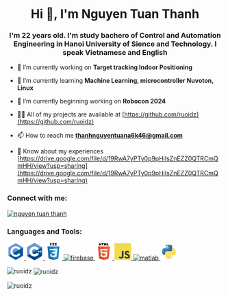 <h1 align="center">Hi 👋, I'm Nguyen Tuan Thanh</h1>
<h3 align="center">I'm 22 years old. I'm study bachero of Control and Automation Engineering in Hanoi University of Sience and Technology. I speak Vietnamese and English</h3>

- 🔭 I’m currently working on **Target tracking Indoor Positioning**

- 🌱 I’m currently learning **Machine Learning, microcontroller Nuvoton, Linux**

- 🔭 I’m currently beginning working on **Robocon 2024**

- 👨‍💻 All of my projects are available at [https://github.com/ruoidz](https://github.com/ruoidz)

- 📫 How to reach me **thanhnguyentuana6k46@gmail.com**

- 📄 Know about my experiences [https://drive.google.com/file/d/19RwA7yPTy0p9pHiIsZnEZZ0QTRCmQmHH/view?usp=sharing](https://drive.google.com/file/d/19RwA7yPTy0p9pHiIsZnEZZ0QTRCmQmHH/view?usp=sharing)

<h3 align="left">Connect with me:</h3>
<p align="left">
<a href="https://fb.com/nguyen tuan thanh" target="blank"><img align="center" src="https://raw.githubusercontent.com/rahuldkjain/github-profile-readme-generator/master/src/images/icons/Social/facebook.svg" alt="nguyen tuan thanh" height="30" width="40" /></a>
</p>

<h3 align="left">Languages and Tools:</h3>
<p align="left"> <a href="https://www.cprogramming.com/" target="_blank" rel="noreferrer"> <img src="https://raw.githubusercontent.com/devicons/devicon/master/icons/c/c-original.svg" alt="c" width="40" height="40"/> </a> <a href="https://www.w3schools.com/cpp/" target="_blank" rel="noreferrer"> <img src="https://raw.githubusercontent.com/devicons/devicon/master/icons/cplusplus/cplusplus-original.svg" alt="cplusplus" width="40" height="40"/> </a> <a href="https://www.w3schools.com/css/" target="_blank" rel="noreferrer"> <img src="https://raw.githubusercontent.com/devicons/devicon/master/icons/css3/css3-original-wordmark.svg" alt="css3" width="40" height="40"/> </a> <a href="https://firebase.google.com/" target="_blank" rel="noreferrer"> <img src="https://www.vectorlogo.zone/logos/firebase/firebase-icon.svg" alt="firebase" width="40" height="40"/> </a> <a href="https://www.w3.org/html/" target="_blank" rel="noreferrer"> <img src="https://raw.githubusercontent.com/devicons/devicon/master/icons/html5/html5-original-wordmark.svg" alt="html5" width="40" height="40"/> </a> <a href="https://developer.mozilla.org/en-US/docs/Web/JavaScript" target="_blank" rel="noreferrer"> <img src="https://raw.githubusercontent.com/devicons/devicon/master/icons/javascript/javascript-original.svg" alt="javascript" width="40" height="40"/> </a> <a href="https://www.mathworks.com/" target="_blank" rel="noreferrer"> <img src="https://upload.wikimedia.org/wikipedia/commons/2/21/Matlab_Logo.png" alt="matlab" width="40" height="40"/> </a> <a href="https://www.python.org" target="_blank" rel="noreferrer"> <img src="https://raw.githubusercontent.com/devicons/devicon/master/icons/python/python-original.svg" alt="python" width="40" height="40"/> </a> </p>

<p><img align="left" src="https://github-readme-stats.vercel.app/api/top-langs?username=ruoidz&show_icons=true&locale=en&layout=compact" alt="ruoidz" /></p>

<p>&nbsp;<img align="center" src="https://github-readme-stats.vercel.app/api?username=ruoidz&show_icons=true&locale=en" alt="ruoidz" /></p>

<p><img align="center" src="https://github-readme-streak-stats.herokuapp.com/?user=ruoidz&" alt="ruoidz" /></p>

